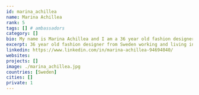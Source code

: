 ```yaml
---
id: marina_achillea
name: Marina Achillea
rank: 5
tags: [] # ambassadors
category: []
bio: My name is Marina Achillea and I am a 36 year old fashion designer from Sweden working and living in London with my husband. I am proud to be reperesenting the ThreeFold foundatoin and look forward to exciting and changing times ahead. Ambassador fell in love with Threefold I believe that the internet should be a fundamental right for every person in the world. That belief is shared by the ThreeFold foundation in it’s quest to expand the reach of the web to every corner of the world.
excerpt: 36 year old fashion designer from Sweden working and living in London.
linkedin: https://www.linkedin.com/in/marina-achillea-94694040/
websites: 
projects: []
image: ./marina_achillea.jpg
countries: [Sweden]
cities: []
private: 1
---
```

